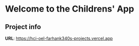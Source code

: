 # Welcome to the Childrens' App

## Project info

**URL**: https://hci-oel-farhank340s-projects.vercel.app
